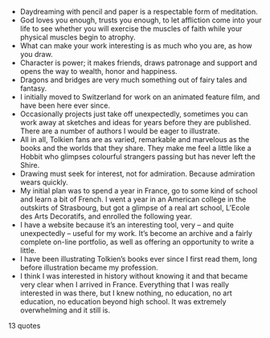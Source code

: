  - Daydreaming with pencil and paper is a respectable form of meditation.
 - God loves you enough, trusts you enough, to let affliction come into your life to see whether you will exercise the muscles of faith while your physical muscles begin to atrophy.
 - What can make your work interesting is as much who you are, as how you draw.
 - Character is power; it makes friends, draws patronage and support and opens the way to wealth, honor and happiness.
 - Dragons and bridges are very much something out of fairy tales and fantasy.
 - I initially moved to Switzerland for work on an animated feature film, and have been here ever since.
 - Occasionally projects just take off unexpectedly, sometimes you can work away at sketches and ideas for years before they are published. There are a number of authors I would be eager to illustrate.
 - All in all, Tolkien fans are as varied, remarkable and marvelous as the books and the worlds that they share. They make me feel a little like a Hobbit who glimpses colourful strangers passing but has never left the Shire.
 - Drawing must seek for interest, not for admiration. Because admiration wears quickly.
 - My initial plan was to spend a year in France, go to some kind of school and learn a bit of French. I went a year in an American college in the outskirts of Strasbourg, but got a glimpse of a real art school, L’Ecole des Arts Decoratifs, and enrolled the following year.
 - I have a website because it’s an interesting tool, very – and quite unexpectedly – useful for my work. It’s become an archive and a fairly complete on-line portfolio, as well as offering an opportunity to write a little.
 - I have been illustrating Tolkien’s books ever since I first read them, long before illustration became my profession.
 - I think I was interested in history without knowing it and that became very clear when I arrived in France. Everything that I was really interested in was there, but I knew nothing, no education, no art education, no education beyond high school. It was extremely overwhelming and it still is.

13 quotes